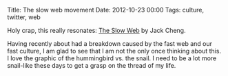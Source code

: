 Title: The slow web movement
Date: 2012-10-23 00:00
Tags: culture, twitter, web

Holy crap, this really resonates: [The Slow Web](http://blog.jackcheng.com/post/25160553986/the-slow-web) by Jack Cheng.

Having recently about had a breakdown caused by the fast web and our fast culture, I am glad to see that I am not the only once thinking about this. I love the graphic of the hummingbird vs. the snail. I need to be a lot more snail-like these days to get a grasp on the thread of my life.